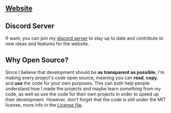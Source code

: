 ## [Website](https://skillcrafthd.github.io)
## Discord Server
If want, you can join my [discord server](https://discord.gg/MQgTSM4qtm) to stay up to date and contribute to new ideas and features for the website.
## Why Open Source?
Since I believe that development should be **as transparent as possible**, I'm making every project's code open source, meaning you can **read**, **copy**, and **use** the code for your own purposes. This can both help people understand how I made the projects and maybe learn something from my code, as well as use the code for their own projects in order to speed up their development. However, don't forget that the code is still under the MIT license, more info in the [License file](LICENSE).
